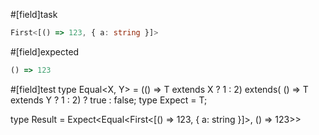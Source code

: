 #[field]task
```ts
First<[() => 123, { a: string }]>
```

#[field]expected
```ts
() => 123
```

#[field]test
type Equal<X, Y> = (<T>() => T extends X ? 1 : 2) extends(
    <T>() => T extends Y ? 1 : 2) ? true : false;
type Expect<T extends true> = T;

type Result = Expect<Equal<First<[() => 123, { a: string }]>, () => 123>>